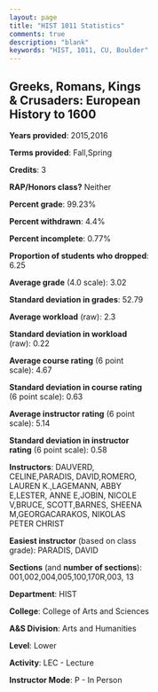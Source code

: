 ```yaml
---
layout: page
title: "HIST 1011 Statistics"
comments: true
description: "blank"
keywords: "HIST, 1011, CU, Boulder"
--- 
```

<head>
<script src="https://ajax.googleapis.com/ajax/libs/jquery/2.1.3/jquery.min.js"></script>
<script src="https://dl.dropboxusercontent.com/s/pc42nxpaw1ea4o9/highcharts.js?dl=0"></script>
<!-- <script src="../assets/js/highcharts.js"></script> -->
<style type="text/css">@font-face {
	font-family: "Bebas Neue";
	src: url(https://www.filehosting.org/file/details/544349/BebasNeue%20Regular.otf) format("opentype");
	}
	h1.Bebas { 
		font-family: "Bebas Neue", Verdana, Tahoma;
	}
</style>
</head>
<body>
	<div id="container" style="float: right; width: 45%; height: 88%; margin-left: 2.5%; margin-right: 2.5%;"></div>
	<script language="JavaScript">
		$(document).ready(function() {
		var chart = {type: 'column'};
		var title = {text: 'Grade Distribution'};
		var xAxis = {categories: ['A','B','C','D','F'],crosshair: true};
		var yAxis = {min: 0,title: {text: 'Percentage'}};
		var tooltip = {headerFormat: '<center><b><span style="font-size:20px">{point.key}</span></b></center>',
		               pointFormat: '<td style="padding:0"><b>{point.y:.1f}%</b></td>',
		               footerFormat: '</table>',shared: true,useHTML: true};
		var plotOptions = {column: {pointPadding: 0.0,borderWidth: 0}};  
		var credits = {enabled: false};var series= [{name: 'Percent',data: [36.29,41.35,11.67,4.78,5.91,]}];
		var json = {};
		json.chart = chart;
		json.title = title;
		json.tooltip = tooltip;
		json.xAxis = xAxis;
		json.yAxis = yAxis;  
		json.series = series;
		json.plotOptions = plotOptions;  
		json.credits = credits;
		$('#container').highcharts(json);
	});
	</script>
</body>
			   
## Greeks, Romans, Kings & Crusaders: European History to 1600

**Years provided**: 2015,2016

**Terms provided**: Fall,Spring

**Credits**: 3

**RAP/Honors class?** Neither

**Percent grade**: 99.23%

**Percent withdrawn**: 4.4%

**Percent incomplete**: 0.77%

**Proportion of students who dropped**: 6.25

**Average grade** (4.0 scale): 3.02

**Standard deviation in grades**: 52.79

**Average workload** (raw): 2.3

**Standard deviation in workload** (raw): 0.22

**Average course rating** (6 point scale): 4.67

**Standard deviation in course rating** (6 point scale): 0.63

**Average instructor rating** (6 point scale): 5.14

**Standard deviation in instructor rating** (6 point scale): 0.58

**Instructors**: DAUVERD, CELINE,PARADIS, DAVID,ROMERO, LAUREN K.,LAGEMANN, ABBY E,LESTER, ANNE E,JOBIN, NICOLE V,BRUCE, SCOTT,BARNES, SHEENA M,GEORGACARAKOS, NIKOLAS PETER CHRIST

**Easiest instructor** (based on class grade): PARADIS, DAVID

**Sections** (and **number of sections**): 001,002,004,005,100,170R,003, 13

**Department**: HIST

**College**: College of Arts and Sciences

**A&S Division**: Arts and Humanities

**Level**: Lower

**Activity**: LEC - Lecture

**Instructor Mode**: P  - In Person